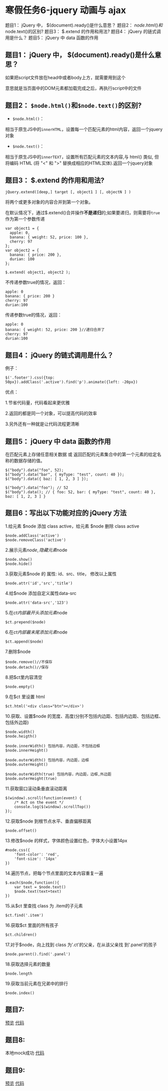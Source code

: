 # 寒假任务6-jquery 动画与 ajax

题目1： jQuery 中， $(document).ready()是什么意思？
题目2： $node.html()和$node.text()的区别?
题目3： $.extend 的作用和用法? 
题目4： jQuery 的链式调用是什么？
题目5： jQuery 中 data 函数的作用

## 题目1： jQuery 中， $(document).ready()是什么意思？
如果把script文件放在head中或者body上方，就需要用到这个

意思就是当页面中的DOM元素都加载完成之后，再执行script中的文件

## 题目2： `$node.html()`和`$node.text()`的区别?
- `$node.html()`：

相当于原生JS中的`innerHTML`，设置每一个匹配元素的html内容，返回一个jquery对象

- `$node.text()`：

相当于原生JS中的`innerTEXT`，设置所有匹配元素的文本内容,与 html() 类似, 但将编码 HTML (将 "<" 和 ">" 替换成相应的HTML实体).返回一个jquery对象

## 题目3： $.extend 的作用和用法? 

```
jQuery.extend([deep,] target [, object1 ] [, objectN ] )
```
将两个或更多对象的内容合并到第一个对象。

在默认情况下，通过$.extend()合并操作**不是递归**的;如果要递归，则需要将`true`作为第一个参数传递

```
var object1 = {
  apple: 0,
  banana: { weight: 52, price: 100 },
  cherry: 97
};
var object2 = {
  banana: { price: 200 },
  durian: 100
};
```

```
$.extend( object1, object2 );
```
不传递参数true的情况，返回：

```
apple: 0
banana: { price: 200 }
cherry: 97
durian:100
```
传递参数true的情况，返回：

```
apple: 0
banana: { weight: 52, price: 200 }//递归合并了
cherry: 97
durian:100
```
## 题目4： jQuery 的链式调用是什么？
例子：

```
$('.footer').css({top: 50px}).addClass('.active').find('p').animate({left: -20px})
```
优点：

1.节省代码量，代码看起来更优雅

2.返回的都是同一个对象，可以提高代码的效率

3.另外还有一种就是让代码流程更清晰

## 题目5： jQuery 中 data 函数的作用

在匹配元素上存储任意相关数据 或 返回匹配的元素集合中的第一个元素的给定名称的数据存储的值。

```
$("body").data("foo", 52);
$("body").data("bar", { myType: "test", count: 40 });
$("body").data({ baz: [ 1, 2, 3 ] });
 
$("body").data("foo"); // 52
$("body").data(); // { foo: 52, bar: { myType: "test", count: 40 }, baz: [ 1, 2, 3 ] }
```

## 题目6：写出以下功能对应的 jQuery 方法

1.给元素 $node 添加 class active，给元素 $node 删除 class active

```
$node.addClass('active')
$node.removeClass('active')
```
2.展示元素$node, 隐藏元素$node

```
$node.show()
$node.hide()
```

3.获取元素$node 的 属性: id、src、title， 修改以上属性

```
$node.attr('id','src','title')
```

4.给$node 添加自定义属性data-src

```
$node.attr('data-src','123')
```

5.在$ct 内部最开头添加元素$node

```
$ct.prepend($node)
```
6.在$ct 内部最末尾添加元素$node

```
$ct.append($node)
```
7.删除$node

```
$node.remove()//不保存
$node.detach()//保存
```
8.把$ct里内容清空

```
$node.empty()
```
9.在$ct 里设置 html <div class="btn"></div>

```
$ct.html('<div class="btn"></div>')
```
10.获取、设置$node 的宽度、高度(分别不包括内边距、包括内边距、包括边框、包括外边距)

```
$node.width()
$node.heigth()

$node.innerWidth() 包括内容，内边距，不包括边框
$node.innerHeight()

$node.outerWidth() 包括内容，内边距，边框
$node.outerHeight()

$node.outerWidth(true) 包括内容，内边距，边框,外边距
$node.outerHeight(true)
```
11.获取窗口滚动条垂直滚动距离

```
$(window).scroll(function(event) {
	/* Act on the event */
	console.log($(window).scrollTop())
});
```
12.获取$node 到根节点水平、垂直偏移距离

```
$node.offset()
```
13.修改$node 的样式，字体颜色设置红色，字体大小设置14px

```
#node.css({
    'font-color': 'red',
    'font-size': '14px'
})
```
14.遍历节点，把每个节点里面的文本内容重复一遍

```
$.each($node,function(){
    var text = $node.text()
    $node.text(text+text)
})
```
15.从$ct 里查找 class 为 .item的子元素

```
$ct.find('.item')
```
16.获取$ct 里面的所有孩子

```
$ct.children()
```
17.对于$node，向上找到 class 为'.ct'的父亲，在从该父亲找
到'.panel'的孩子

```
$node.parent().find('.panel')
```
18.获取选择元素的数量

```
$node.length
```
19.获取当前元素在兄弟中的排行

```
$node.index()
```

## 题目7:
[预览](http://book.jirengu.com/jirengu-inc/jrg-vip10/homework/%E6%9B%B9%E7%9D%BF%E9%AA%90/%E5%AF%92%E5%81%87%E4%BB%BB%E5%8A%A16-jQuery%E4%B8%8EAjax/%E9%A2%98%E7%9B%AE7-%E5%90%84%E7%A7%8D%E5%9F%BA%E6%9C%AC%E7%94%A8%E6%B3%95/timu7.html)
[代码](https://github.com/jirengu-inc/jrg-vip10/tree/master/homework/%E6%9B%B9%E7%9D%BF%E9%AA%90/%E5%AF%92%E5%81%87%E4%BB%BB%E5%8A%A16-jQuery%E4%B8%8EAjax/%E9%A2%98%E7%9B%AE7-%E5%90%84%E7%A7%8D%E5%9F%BA%E6%9C%AC%E7%94%A8%E6%B3%95)


## 题目8:
本地mock成功
[代码](https://github.com/jirengu-inc/jrg-vip10/tree/master/homework/%E6%9B%B9%E7%9D%BF%E9%AA%90/%E5%AF%92%E5%81%87%E4%BB%BB%E5%8A%A16-jQuery%E4%B8%8EAjax/%E9%A2%98%E7%9B%AE8mock)

## 题目9:
[预览](http://book.jirengu.com/jirengu-inc/jrg-vip10/homework/%E6%9B%B9%E7%9D%BF%E9%AA%90/%E5%AF%92%E5%81%87%E4%BB%BB%E5%8A%A16-jQuery%E4%B8%8EAjax/%E9%A2%98%E7%9B%AE9-Ajax%E5%A4%A9%E6%B0%94/weather.html)
[代码](https://github.com/jirengu-inc/jrg-vip10/tree/master/homework/%E6%9B%B9%E7%9D%BF%E9%AA%90/%E5%AF%92%E5%81%87%E4%BB%BB%E5%8A%A16-jQuery%E4%B8%8EAjax/%E9%A2%98%E7%9B%AE9-Ajax%E5%A4%A9%E6%B0%94)





